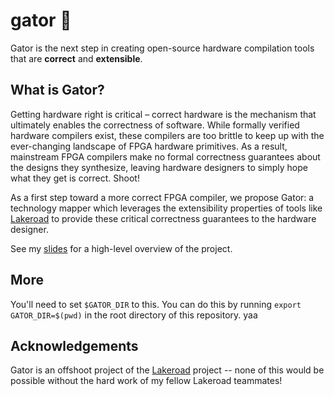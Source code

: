 # gator 🐊

Gator is the next step in creating open-source hardware
compilation tools that are **correct** and **extensible**.

## What is Gator?

Getting hardware right is critical – correct hardware is the mechanism that ultimately enables the
correctness of software. While formally verified hardware compilers exist, these compilers are
too brittle to keep up with the ever-changing landscape of FPGA hardware primitives.
As a result, mainstream FPGA compilers make no formal correctness guarantees about the designs
they synthesize, leaving hardware designers to simply hope what they get is correct. Shoot!

As a first step toward a more correct FPGA compiler, we propose Gator:
a technology mapper which leverages the extensibility properties of tools like
[Lakeroad](https://github.com/uwsampl/lakeroad)
to provide these critical correctness guarantees to the hardware designer.

See my [slides](https://ninehusky.github.io/assets/02-14-2024-gator-talk.pdf)
for a high-level overview of the project.

## More
You'll need to set `$GATOR_DIR` to this. You can do this by running `export GATOR_DIR=$(pwd)` in the root directory of this repository.
yaa

## Acknowledgements

Gator is an offshoot project of the [Lakeroad](https://github.com/uwsampl/lakeroad) project
-- none of this would be possible without the hard work of my fellow Lakeroad teammates!
